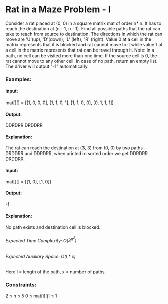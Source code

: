 # Rat in a Maze Problem - I
Consider a rat placed at (0, 0) in a square matrix mat of order n* n. It has to reach the destination at (n - 1, n - 1). Find all possible paths that the rat can take to reach from source to destination. The directions in which the rat can move are 'U'(up), 'D'(down), 'L' (left), 'R' (right). Value 0 at a cell in the matrix represents that it is blocked and rat cannot move to it while value 1 at a cell in the matrix represents that rat can be travel through it.
Note: In a path, no cell can be visited more than one time. If the source cell is 0, the rat cannot move to any other cell. In case of no path, return an empty list. The driver will output "-1" automatically.

### Examples:
#### Input:
mat[][] = [[1, 0, 0, 0],
                [1, 1, 0, 1], 
                [1, 1, 0, 0],
                [0, 1, 1, 1]]
#### Output:
DDRDRR DRDDRR
#### Explanation:
The rat can reach the destination at (3, 3) from (0, 0) by two paths - DRDDRR and DDRDRR, when printed in sorted order we get DDRDRR DRDDRR.

#### Input: 
mat[][] = [[1, 0],                [1, 0]]
#### Output:
-1
#### Explanation:
No path exists and destination cell is blocked.

###### Expected Time Complexity: O($`3^n^2`$)
###### Expected Auxiliary Space: O(l * x)
Here l = length of the path, x = number of paths.

### Constraints:
2 ≤ n ≤ 5
0 ≤ mat[i][j] ≤ 1

